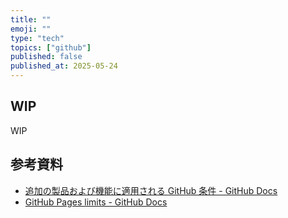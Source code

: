 ```yaml
---
title: ""
emoji: ""
type: "tech"
topics: ["github"]
published: false
published_at: 2025-05-24
---
```


## WIP

WIP

## 参考資料

- [追加の製品および機能に適用される GitHub 条件 - GitHub Docs](https://docs.github.com/ja/site-policy/github-terms/github-terms-for-additional-products-and-features#pages)
- [GitHub Pages limits - GitHub Docs](https://docs.github.com/ja/pages/getting-started-with-github-pages/github-pages-limits)
